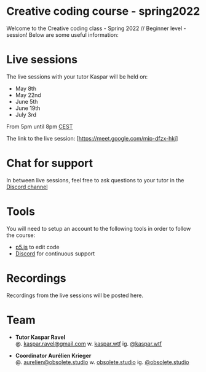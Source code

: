 # Creative coding course - spring2022
Welcome to the Creative coding class - Spring 2022 // Beginner level - session! Below are some useful information:

# Live sessions
The live sessions with your tutor Kaspar will be held on:
- May 8th
- May 22nd
- June 5th
- June 19th
- July 3rd

From 5pm until 8pm [CEST](https://www.timeanddate.com/time/zones/cest)

The link to the live session: [https://meet.google.com/mip-dfzx-hkj]

# Chat for support
In between live sessions, feel free to ask questions to your tutor in the [Discord channel](https://discord.gg/Dz6TWJRP)

# Tools
You will need to setup an account to the following tools in order to follow the course:

- [p5.js](https://editor.p5js.org/) to edit code
- [Discord](https://discord.gg/Dz6TWJRP) for continuous support

# Recordings
Recordings from the live sessions will be posted here.

# Team
- <b>Tutor
Kaspar Ravel</b> <br>
@. <kaspar.ravel@gmail.com>
w. [kaspar.wtf](https://www.kaspar.wtf)
ig. [@kaspar.wtf](https://www.instagram.com/kaspar.wtf/)

- <b>Coordinator
Aurélien Krieger</b> <br>
@. <aurelien@obsolete.studio>
w. [obsolete.studio](https://www.obsolete.studio)
ig. [@obsolete.studio](https://www.instagram.com/obsolete.studio/)
